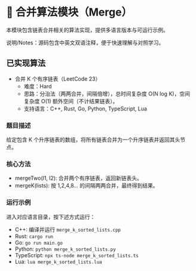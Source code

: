 # 🤝 合并算法模块（Merge）

本模块包含链表合并相关的算法实现，提供多语言版本与可运行示例。

说明/Notes：源码包含中英文双语注释，便于快速理解与对照学习。

## 已实现算法

- 合并 K 个有序链表（LeetCode 23）
  - 难度：Hard
  - 思路：分治法（两两合并，间隔倍增），总时间复杂度 O(N log K)，空间复杂度 O(1) 额外空间（不计结果链表）。
  - 支持语言：C++, Rust, Go, Python, TypeScript, Lua

### 题目描述
给定包含 K 个升序链表的数组，将所有链表合并为一个升序链表并返回其头节点。

### 核心方法
- mergeTwo(l1, l2): 合并两个有序链表，返回新链表头。
- mergeK(lists): 按 1,2,4,8... 的间隔两两合并，最终得到结果。

### 运行示例
进入对应语言目录，按下述方式运行：
- C++: 编译并运行 `merge_k_sorted_lists.cpp`
- Rust: `cargo run`
- Go: `go run main.go`
- Python: `python merge_k_sorted_lists.py`
- TypeScript: `npx ts-node merge_k_sorted_lists.ts`
- Lua: `lua merge_k_sorted_lists.lua`
